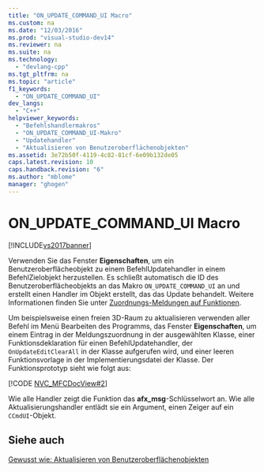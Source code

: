 ```yaml
---
title: "ON_UPDATE_COMMAND_UI Macro"
ms.custom: na
ms.date: "12/03/2016"
ms.prod: "visual-studio-dev14"
ms.reviewer: na
ms.suite: na
ms.technology: 
  - "devlang-cpp"
ms.tgt_pltfrm: na
ms.topic: "article"
f1_keywords: 
  - "ON_UPDATE_COMMAND_UI"
dev_langs: 
  - "C++"
helpviewer_keywords: 
  - "Befehlshandlermakros"
  - "ON_UPDATE_COMMAND_UI-Makro"
  - "Updatehandler"
  - "Aktualisieren von Benutzeroberflächenobjekten"
ms.assetid: 3e72b50f-4119-4c82-81cf-6e09b132de05
caps.latest.revision: 10
caps.handback.revision: "6"
ms.author: "mblome"
manager: "ghogen"
---
```

# ON_UPDATE_COMMAND_UI Macro
[!INCLUDE[vs2017banner](../assembler/inline/includes/vs2017banner.md)]

Verwenden Sie das Fenster **Eigenschaften**, um ein Benutzeroberflächeobjekt zu einem BefehlUpdatehandler in einem BefehlZielobjekt herzustellen.  Es schließt automatisch die ID des Benutzeroberflächeobjekts an das Makro `ON_UPDATE_COMMAND_UI` an und erstellt einen Handler im Objekt erstellt, das das Update behandelt.  Weitere Informationen finden Sie unter [Zuordnungs\-Meldungen auf Funktionen](../mfc/reference/mapping-messages-to-functions.md).  
  
 Um beispielsweise einen freien 3D\-Raum zu aktualisieren verwenden aller Befehl im Menü Bearbeiten des Programms, das Fenster **Eigenschaften**, um einem Eintrag in der Meldungszuordnung in der ausgewählten Klasse, einer Funktionsdeklaration für einen BefehlUpdatehandler, der `OnUpdateEditClearAll` in der Klasse aufgerufen wird, und einer leeren Funktionsvorlage in der Implementierungsdatei der Klasse.  Der Funktionsprototyp sieht wie folgt aus:  
  
 [!CODE [NVC_MFCDocView#2](../CodeSnippet/VS_Snippets_Cpp/NVC_MFCDocView#2)]  
  
 Wie alle Handler zeigt die Funktion das **afx\_msg**\-Schlüsselwort an.  Wie alle Aktualisierungshandler entlädt sie ein Argument, einen Zeiger auf ein `CCmdUI`\-Objekt.  
  
## Siehe auch  
 [Gewusst wie: Aktualisieren von Benutzeroberflächenobjekten](../mfc/how-to-update-user-interface-objects.md)